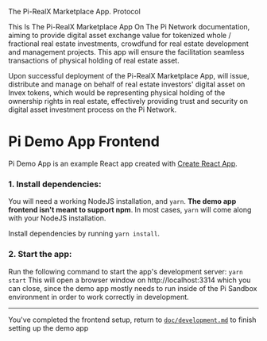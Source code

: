 
The Pi-RealX Marketplace App. Protocol

This Is The Pi-RealX Marketplace App On The Pi Network documentation, aiming to provide digital asset exchange value for tokenized whole / fractional real estate investments, crowdfund for real estate development and management projects. This app will ensure the facilitation seamless transactions of physical holding of real estate asset.

Upon successful deployment of the Pi-RealX Marketplace App, will issue, distribute and manage on behalf of real estate investors' digital asset on Invex tokens, which would be representing physical holding of the ownership rights in real estate, effectively providing trust and security on digital asset investment process on the Pi Network. 
# Pi Demo App Frontend

Pi Demo App is an example React app created with [Create React App](https://create-react-app.dev/).

### 1. Install dependencies:

You will need a working NodeJS installation, and `yarn`. **The demo app frontend isn't meant to support npm**.
In most cases, `yarn` will come along with your NodeJS installation.

Install dependencies by running `yarn install`.

### 2. Start the app:

Run the following command to start the app's development server: `yarn start`
This will open a browser window on http://localhost:3314 which you can close, since the demo app mostly needs
to run inside of the Pi Sandbox environment in order to work correctly in development.

---
You've completed the frontend setup, return to [`doc/development.md`](../doc/development.md) to finish setting up the demo app
